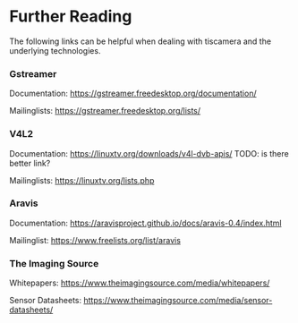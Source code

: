 
# Further Reading

The following links can be helpful when dealing with tiscamera and the underlying technologies.

### Gstreamer

Documentation: https://gstreamer.freedesktop.org/documentation/

Mailinglists: https://gstreamer.freedesktop.org/lists/

### V4L2

Documentation: https://linuxtv.org/downloads/v4l-dvb-apis/ TODO: is there better link?

Mailinglists: https://linuxtv.org/lists.php

### Aravis

Documentation: https://aravisproject.github.io/docs/aravis-0.4/index.html

Mailinglist: https://www.freelists.org/list/aravis

### The Imaging Source

Whitepapers: https://www.theimagingsource.com/media/whitepapers/

Sensor Datasheets: https://www.theimagingsource.com/media/sensor-datasheets/
